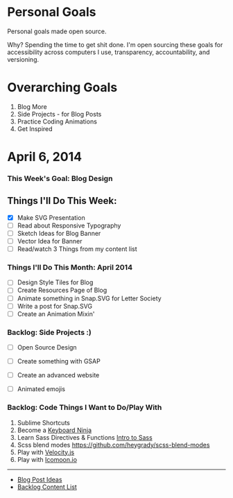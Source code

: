 Personal Goals
==============

Personal goals made open source.

Why? Spending the time to get shit done. I'm open sourcing these goals for accessibility across computers I use, transparency, accountability, and versioning.

# Overarching Goals
1. Blog More
2. Side Projects - for Blog Posts
3. Practice Coding Animations
4. Get Inspired

# April 6, 2014

### This Week's Goal: Blog Design

## Things I'll Do This Week:
- [x] Make SVG Presentation
- [ ] Read about Responsive Typography
- [ ] Sketch Ideas for Blog Banner
- [ ] Vector Idea for Banner
- [ ] Read/watch 3 Things from my content list

### Things I'll Do This Month: April 2014
- [ ] Design Style Tiles for Blog
- [ ] Create Resources Page of Blog
- [ ] Animate something in Snap.SVG for Letter Society
- [ ] Write a post for Snap.SVG
- [ ] Create an Animation Mixin'

### Backlog: Side Projects :)
- [ ] Open Source Design
- [ ] Create something with GSAP 
- [ ] Create an advanced website
- [ ] Animated emojis


### Backlog: Code Things I Want to Do/Play With
1. Sublime Shortcuts
2. Become a [Keyboard Ninja](http://una.github.io/keyboard-ninja-slides/#/)
3. Learn Sass Directives & Functions [Intro to Sass](http://una.github.io/slides-intro-to-sass/)
4. Scss blend modes https://github.com/heygrady/scss-blend-modes
5. Play with [Velocity.js](http://www.smashingmagazine.com/2014/06/18/faster-ui-animations-with-velocity-js/)
6. Play with [Icomoon.io](www.icomoon.io)



---

- [Blog Post Ideas](https://github.com/ryanbrownhill/personal-goals/blob/master/blog-posts/blog-ideas.md)
- [Backlog Content List](https://github.com/ryanbrownhill/personal-goals/tree/master/content-list)

